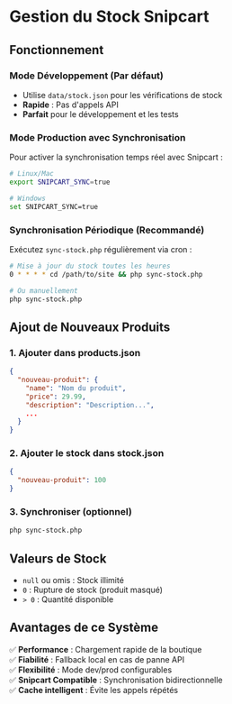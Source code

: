 # Gestion du Stock Snipcart

## Fonctionnement

### Mode Développement (Par défaut)
- Utilise `data/stock.json` pour les vérifications de stock
- **Rapide** : Pas d'appels API
- **Parfait** pour le développement et les tests

### Mode Production avec Synchronisation
Pour activer la synchronisation temps réel avec Snipcart :

```bash
# Linux/Mac
export SNIPCART_SYNC=true

# Windows
set SNIPCART_SYNC=true
```

### Synchronisation Périodique (Recommandé)
Exécutez `sync-stock.php` régulièrement via cron :

```bash
# Mise à jour du stock toutes les heures
0 * * * * cd /path/to/site && php sync-stock.php

# Ou manuellement
php sync-stock.php
```

## Ajout de Nouveaux Produits

### 1. Ajouter dans products.json
```json
{
  "nouveau-produit": {
    "name": "Nom du produit",
    "price": 29.99,
    "description": "Description...",
    ...
  }
}
```

### 2. Ajouter le stock dans stock.json
```json
{
  "nouveau-produit": 100
}
```

### 3. Synchroniser (optionnel)
```bash
php sync-stock.php
```

## Valeurs de Stock

- `null` ou omis : Stock illimité
- `0` : Rupture de stock (produit masqué)
- `> 0` : Quantité disponible

## Avantages de ce Système

✅ **Performance** : Chargement rapide de la boutique  
✅ **Fiabilité** : Fallback local en cas de panne API  
✅ **Flexibilité** : Mode dev/prod configurables  
✅ **Snipcart Compatible** : Synchronisation bidirectionnelle  
✅ **Cache intelligent** : Évite les appels répétés
